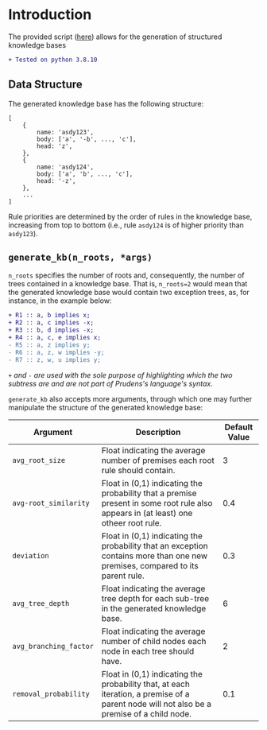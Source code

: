 # Introduction

The provided script ([here](https://github.com/VMarkos/prudens-js/blob/main/datasets/propositional_kb_generator.py)) allows for the generation of structured knowledge bases 

```diff
+ Tested on python 3.8.10
```

## Data Structure

The generated knowledge base has the following structure:
```
[
    {
        name: 'asdy123',
        body: ['a', '-b', ..., 'c'],
        head: 'z',
    },
    {
        name: 'asdy124',
        body: ['a', 'b', ..., 'c'],
        head: '-z',
    },
    ...
]
```

Rule priorities are determined by the order of rules in the knowledge base, increasing from top to bottom (i.e., rule `asdy124` is of higher priority than `asdy123`).

## `generate_kb(n_roots, *args)`

`n_roots` specifies the number of roots and, consequently, the number of trees contained in a knowledge base. That is, `n_roots=2` would mean that the generated knowledge base would contain two exception trees, as, for instance, in the example below:

```diff
+ R1 :: a, b implies x;
+ R2 :: a, c implies -x;
+ R3 :: b, d implies -x;
+ R4 :: a, c, e implies x;
- R5 :: a, z implies y;
- R6 :: a, z, w implies -y;
- R7 :: z, w, u implies y;
```

*`+` and `-` are used with the sole purpose of highlighting which the two subtress are and are not part of Prudens's language's syntax.*

`generate_kb` also accepts more arguments, through which one may further manipulate the structure of the generated knowledge base:

| Argument | Description | Default Value |
| -------- | ----------- | ------------- |
| `avg_root_size` | Float indicating the average number of premises each root rule should contain. | 3 |
| `avg-root_similarity` | Float in (0,1) indicating the probability that a premise present in some root rule also appears in (at least) one otheer root rule.| 0.4 |
| `deviation` | Float in (0,1) indicating the probability that an exception contains more than one new premises, compared to its parent rule.| 0.3 |
| `avg_tree_depth` | Float indicating the average tree depth for each sub-tree in the generated knowledge base. | 6 |
| `avg_branching_factor` | Float indicating the average number of child nodes each node in each tree should have. | 2 |
| `removal_probability` | Float in (0,1) indicating the probability that, at each iteration, a premise of a parent node will not also be a premise of a child node. | 0.1 |
